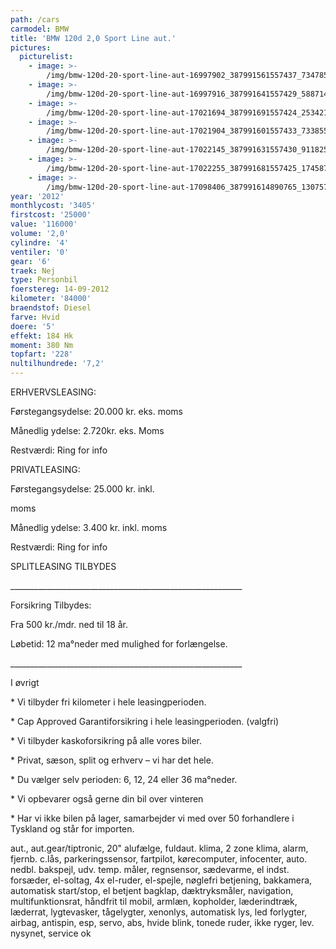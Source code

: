 ```yaml
---
path: /cars
carmodel: BMW
title: 'BMW 120d 2,0 Sport Line aut.'
pictures:
  picturelist:
    - image: >-
        /img/bmw-120d-20-sport-line-aut-16997902_387991561557437_7347857504659259051_n.jpg
    - image: >-
        /img/bmw-120d-20-sport-line-aut-16997916_387991641557429_588714766483908079_n.jpg
    - image: >-
        /img/bmw-120d-20-sport-line-aut-17021694_387991691557424_2534218375592081846_n.jpg
    - image: >-
        /img/bmw-120d-20-sport-line-aut-17021904_387991601557433_7338551249683368474_n.jpg
    - image: >-
        /img/bmw-120d-20-sport-line-aut-17022145_387991631557430_9118252897495664174_n.jpg
    - image: >-
        /img/bmw-120d-20-sport-line-aut-17022255_387991681557425_1745874168908861017_n.jpg
    - image: >-
        /img/bmw-120d-20-sport-line-aut-17098406_387991614890765_1307572568620579490_n.jpg
year: '2012'
monthlycost: '3405'
firstcost: '25000'
value: '116000'
volume: '2,0'
cylindre: '4'
ventiler: '0'
gear: '6'
traek: Nej
type: Personbil
foerstereg: 14-09-2012
kilometer: '84000'
braendstof: Diesel
farve: Hvid
doere: '5'
effekt: 184 Hk
moment: 380 Nm
topfart: '228'
nultilhundrede: '7,2'
---
```

 ERHVERVSLEASING:



 Førstegangsydelse: 20.000 kr. eks. moms

 Månedlig ydelse: 2.720kr. eks. Moms

 Restværdi: Ring for info

 

PRIVATLEASING:

Førstegangsydelse: 25.000 kr. inkl. 

moms

 Månedlig ydelse: 3.400 kr. inkl. moms

 Restværdi: Ring for info



 SPLITLEASING TILBYDES

 \_\_\_\_\_\_\_\_\_\_\_\_\_\_\_\_\_\_\_\_\_\_\_\_\_\_\_\_\_\_\_\_\_\_\_\_\_\_\_\_\_\_\_\_\_\_\_\_\_\_\_\_\_\_\_\_\_\_

 Forsikring Tilbydes:

 Fra 500 kr./mdr. ned til 18 år.

 Løbetid: 12 ma°neder med mulighed for forlængelse.

\_\_\_\_\_\_\_\_\_\_\_\_\_\_\_\_\_\_\_\_\_\_\_\_\_\_\_\_\_\_\_\_\_\_\_\_\_\_\_\_\_\_\_\_\_\_\_\_\_\_\_\_\_\_\_\_\_\_

I øvrigt

\* Vi tilbyder fri kilometer i hele leasingperioden.

\* Cap Approved Garantiforsikring i hele leasingperioden. (valgfri)

\* Vi tilbyder kaskoforsikring på alle vores biler.

\* Privat, sæson, split og erhverv – vi har det hele.

\* Du vælger selv perioden: 6, 12, 24 eller 36 ma°neder.

\* Vi opbevarer også gerne din bil over vinteren

\* Har vi ikke bilen på lager, samarbejder vi med over 50 forhandlere i Tyskland og står for importen.



aut., aut.gear/tiptronic, 20" alufælge, fuldaut. klima, 2 zone klima, alarm, fjernb. c.lås, parkeringssensor, fartpilot, kørecomputer, infocenter, auto. nedbl. bakspejl, udv. temp. måler, regnsensor, sædevarme, el indst. forsæder, el-soltag, 4x el-ruder, el-spejle, nøglefri betjening, bakkamera, automatisk start/stop, el betjent bagklap, dæktryksmåler, navigation, multifunktionsrat, håndfrit til mobil, armlæn, kopholder, læderindtræk, læderrat, lygtevasker, tågelygter, xenonlys, automatisk lys, led forlygter, airbag, antispin, esp, servo, abs, hvide blink, tonede ruder, ikke ryger, lev. nysynet, service ok
